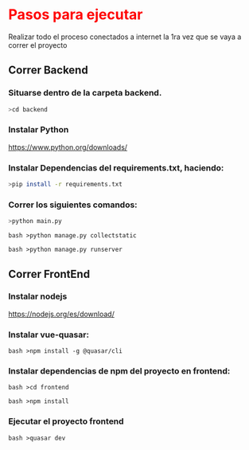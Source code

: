# <span style="color:red">Pasos para ejecutar</span>

Realizar todo el proceso conectados a internet la 1ra vez que se vaya a correr el proyecto

## Correr Backend
### Situarse dentro de la carpeta backend.
```bash
>cd backend
```
### Instalar Python
https://www.python.org/downloads/
### Instalar Dependencias del requirements.txt, haciendo:
```bash
>pip install -r requirements.txt
```
### Correr los siguientes comandos:
```bash
>python main.py
```

```bash >python manage.py collectstatic```

```bash >python manage.py runserver ```

## Correr FrontEnd
### Instalar nodejs
https://nodejs.org/es/download/
### Instalar vue-quasar:
```bash >npm install -g @quasar/cli ```

### Instalar dependencias de npm del proyecto en frontend:
```bash >cd frontend ```

```bash >npm install ```

### Ejecutar el proyecto frontend
```bash >quasar dev ```

